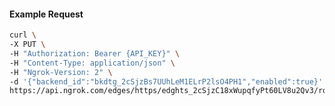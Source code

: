 <!-- Code generated for API Clients. DO NOT EDIT. -->

#### Example Request

```bash
curl \
-X PUT \
-H "Authorization: Bearer {API_KEY}" \
-H "Content-Type: application/json" \
-H "Ngrok-Version: 2" \
-d '{"backend_id":"bkdtg_2cSjzBs7UUhLeM1ELrP2lsO4PH1","enabled":true}' \
https://api.ngrok.com/edges/https/edghts_2cSjzC18xWupqfyPt60LV8u2Qv3/routes/edghtsrt_2cSjzA9hKb4HkBSTOaU3QwmQH2W/backend
```
